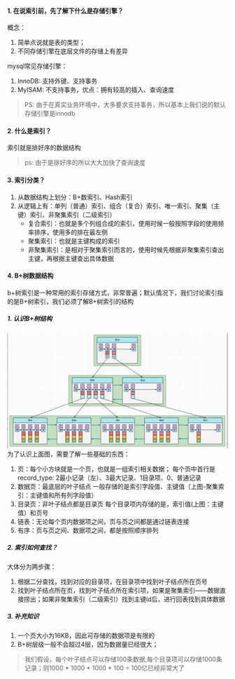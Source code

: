 #### 1. 在说索引前，先了解下什么是存储引擎？
概念：
1. 简单点说就是表的类型；
2. 不同存储引擎在底层文件的存储上有差异

mysql常见存储引擎：
1. InnoDB: 支持外键、支持事务
2. MyISAM: 不支持事务，优点：拥有较高的插入、查询速度
> PS: 由于在真实业务环境中，大多要求支持事务，所以基本上我们说的默认存储引擎是innodb

#### 2. 什么是索引？
索引就是排好序的数据结构
> ps: 由于是排好序的所以大大加快了查询速度

#### 3. 索引分类？
1. 从数据结构上划分：B+数索引、Hash索引
2. 从逻辑上有：单列（普通）索引、组合（复合）索引、唯一索引、聚集（主键）索引、非聚集索引（二级索引）
    - 复合索引：也就是多个列组合成的索引，使用时候一般按照字段的使用频率排序，使用多的排在最左侧
    - 聚集索引：也就是主键构成的索引
    - 非聚集索引：是相对于聚集索引而言的，使用时候先根据非聚集索引查出主键，再根据主键查出具体数据
  
#### 4. B+树数据结构
b+树索引是一种常用的索引存储方式，非常普遍；默认情况下，我们讨论索引指的是B+树索引，我们必须了解B+树索引的结构

##### 1. 认识B+树结构
![](2022-09-02-15-13-23.png)
为了认识上面图，需要了解一些基础的东西：
1. 页：每个小方块就是一个页，也就是一组索引相关数据；
   每个页中首行是record_type: 2最小记录（左）、3最大记录、1目录项、0、普通记录
2. 数据页：最底层的叶子结点
   一般存储的是索引字段值、主键值（上图-聚集索引：主键值和所有列字段值）
3. 目录页：非叶子结点都是目录页
   每个目录项内存储的是，索引值(上图：主键值）和页号
4. 链表：无论每个页内数据项之间，页与页之间都是通过链表连接
5. 有序：页与页之间、数据项之间，都是按照顺序排列

##### 2. 索引如何查找？ 
大体分为两步骤：
1. 根据二分查找，找到对应的目录项，在目录项中找到叶子结点所在页号
2. 找到叶子结点所在页，找到叶子结点所在索引项，如果是聚集索引——数据直接捞出；如果非聚集索引（二级索引）找到主键id后，进行回表找到具体数据

##### 3. 补充知识
1. 一个页大小为16KB，因此可存储的数据项是有限的
2. B+树层级一般不会超过4层，因为数据量已经很大；
> 我们假设，每个叶子结点可以存储100条数据,每个目录项可以存储1000条记录；则1000 * 1000 * 1000 * 100 = 100亿已经非常大了


